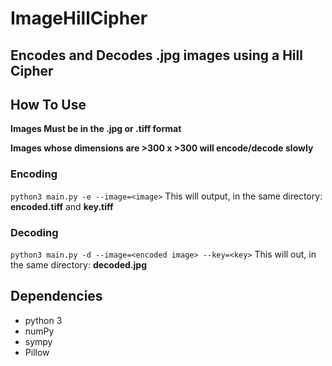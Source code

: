 # ImageHillCipher
## Encodes and Decodes .jpg images using a Hill Cipher

## How To Use
**Images Must be in the .jpg or .tiff format**

**Images whose dimensions are >300 x >300 will encode/decode slowly**
### Encoding
`python3 main.py -e --image=<image>`
This will output, in the same directory: **encoded.tiff** and **key.tiff**

### Decoding
`python3 main.py -d --image=<encoded image> --key=<key>`
This will out, in the same directory: **decoded.jpg**

## Dependencies
- python 3
- numPy
- sympy
- Pillow

